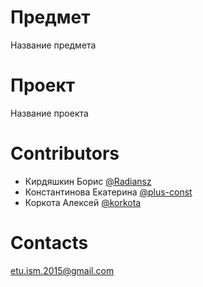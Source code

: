 # Предмет

Название предмета

# Проект

Название проекта

# Contributors

- Кирдяшкин Борис [@Radiansz](https://github.com/Radiansz)
- Константинова Екатерина [@plus-const](https://github.com/plus-const)
- Коркота Алексей [@korkota](https://github.com/korkota)

# Contacts

etu.ism.2015@gmail.com

